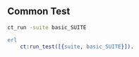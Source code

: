 ## Common Test

```sh
ct_run -suite basic_SUITE
```

```erlang
erl
    ct:run_test([{suite, basic_SUITE}]).
```